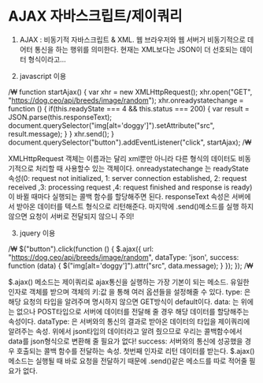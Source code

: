 AJAX 자바스크립트/제이쿼리
====================

1. AJAX : 비동기적 자바스크립트 & XML. 웹 브라우저와 웹 서버거 비동기적으로 데어터 통신을 하는 행위를 의미한다. 현재는 XML보다는 JSON이 더 선호되는 데이터 형식이라고...



2. javascript 이용

/₩
    function startAjax() {
        var xhr = new XMLHttpRequest();
        xhr.open("GET", "https://dog.ceo/api/breeds/image/random");
        xhr.onreadystatechange = function () {
            if(this.readyState === 4 && this.status === 200) {
                var result = JSON.parse(this.responseText);
                document.querySelector("img[alt='doggy']").setAttribute("src", result.message);
            }
        }
        xhr.send();
    }
    document.querySelector("button").addEventListener("click", startAjax);
/₩

XMLHttpRequest 객체는 이름과는 달리 xml뿐만 아니라 다른 형식의 데이터도 비동기적으로 처리할 때 사용할수 있는 객체이다.
onreadystatechange 는 readyState 속성(0: request not initialized, 1: server connection established, 2: request received ,3: processing request ,4: request finished and response is ready) 이 바뀔 때마다 실행되는 콜백 함수를 할당해주면 된다.
responseText 속성은 서버에서 받아온 데이터를 텍스트 형식으로 리턴해준다.
마지막에 .send()메소드를 실행 하지 않으면 요청이 서버로 전달되지 않으니 주의!



3. jquery 이용

/₩
    $("button").click(function () {
        $.ajax({
            url: "https://dog.ceo/api/breeds/image/random",
            dataType: 'json',
            success: function (data) {
                $("img[alt='doggy']").attr("src", data.message);
            }
        });
    });
/₩

$.ajax() 메소드는 제이쿼리로 ajax통신을 실행하는 가장 기본이 되는 메소드. 유일한 인자로 객체를 받으며 객체의 키:값 을 통해 여러 옵션들을 설정해줄 수 있다.
type: 은 해당 요청의 타입을 알려주며 명시하지 않으면 GET방식이 default이다.
data: 는 위에는 없으나 POST타입으로 서버에 데이터를 전달해 줄 경우 해당 데이터를 할당해주는 속성이다.
dataType: 은 서버와의 통신의 결과로 받아온 데이터의 타입을 제이쿼리에 알려주는 속성. 위에서 json타입의 데이터라고 알려 줬으므로 우리는 콜백함수에서 data를 json형식으로 변환해 줄 필요가 없다!
success: 서버와의 통신에 성공했을 경우 호출되는 콜백 함수를 전달하는 속성. 첫번째 인자로 리턴 데이터를 받는다.
$.ajax() 메소드는 실행될 때 바로 요청을 전달하기 때문에 .send()같은 메소드를 따로 적어줄 필요가 없다.